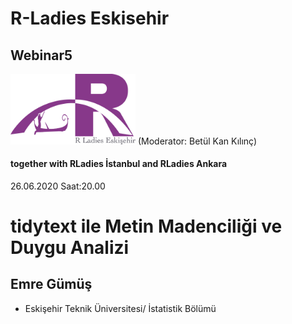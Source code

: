 # R-Ladies Eskisehir 
## Webinar5

<img src="https://github.com/bkanx/R-Ladies-EskisehR-Stickers/blob/master/Init.png" width="200"> (Moderator: Betül Kan Kılınç)

#### together with RLadies İstanbul and RLadies Ankara


26.06.2020 Saat:20.00

# tidytext ile Metin Madenciliği ve Duygu Analizi

## Emre Gümüş
  
  - Eskişehir Teknik Üniversitesi/ İstatistik Bölümü
